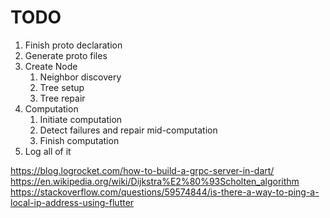 # TODO

1. Finish proto declaration
2. Generate proto files
3. Create Node
   1. Neighbor discovery
   2. Tree setup
   3. Tree repair
4. Computation
   1. Initiate computation
   2. Detect failures and repair mid-computation
   3. Finish computation
5. Log all of it

https://blog.logrocket.com/how-to-build-a-grpc-server-in-dart/
https://en.wikipedia.org/wiki/Dijkstra%E2%80%93Scholten_algorithm
https://stackoverflow.com/questions/59574844/is-there-a-way-to-ping-a-local-ip-address-using-flutter
